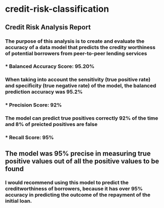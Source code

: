 # credit-risk-classification
## Credit Risk Analysis Report

### The purpose of this analysis is to create and evaluate the accuracy of a data model that predicts the credity worthiness of potential borrowers from peer-to-peer lending services

### * Balanced Accuracy Score: 95.20%
### When taking into account the sensitivity (true positive rate) and specificity (true negative rate) of the model, the balanced prediction accuracy was 95.2%
### * Precision Score: 92%
### The model can predict true positives correctly 92% of the time and 8% of preicted positives are false
### * Recall Score: 95%
## The model was 95% precise in measuring true positive values out of all the positive values to be found

### I would recommend using this model to predict the creditworthiness of borrowers, because it has over 95% accuracy in predicting the outcome of the repayment of the initial loan.

